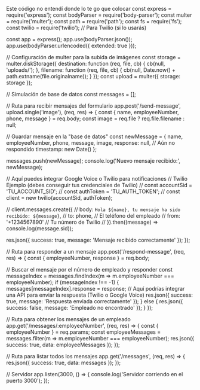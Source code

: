 Este código no entendí donde lo te go que colocar 
const express = require('express');
const bodyParser = require('body-parser');
const multer = require('multer');
const path = require('path');
const fs = require('fs');
const twilio = require('twilio');  // Para Twilio (si lo usarás)

const app = express();
app.use(bodyParser.json());
app.use(bodyParser.urlencoded({ extended: true }));

// Configuración de multer para la subida de imágenes
const storage = multer.diskStorage({
  destination: function (req, file, cb) {
    cb(null, 'uploads/');
  },
  filename: function (req, file, cb) {
    cb(null, Date.now() + path.extname(file.originalname));
  }
});
const upload = multer({ storage: storage });

// Simulación de base de datos
const messages = [];

// Ruta para recibir mensajes del formulario
app.post('/send-message', upload.single('image'), (req, res) => {
  const { name, employeeNumber, phone, message } = req.body;
  const image = req.file ? req.file.filename : null;

  // Guardar mensaje en la "base de datos"
  const newMessage = {
    name,
    employeeNumber,
    phone,
    message,
    image,
    response: null, // Aún no respondido
    timestamp: new Date()
  };

  messages.push(newMessage);
  console.log('Nuevo mensaje recibido:', newMessage);

  // Aquí puedes integrar Google Voice o Twilio para notificaciones
  // Twilio Ejemplo (debes conseguir tus credenciales de Twilio)
  // const accountSid = 'TU_ACCOUNT_SID';
  // const authToken = 'TU_AUTH_TOKEN';
  // const client = new twilio(accountSid, authToken);
  
  // client.messages.create({
  //    body: `Hola ${name}, tu mensaje ha sido recibido: ${message}`,
  //    to: phone,  // El teléfono del empleado
  //    from: '+1234567890' // Tu número de Twilio
  // }).then((message) => console.log(message.sid));

  res.json({ success: true, message: 'Mensaje recibido correctamente' });
});

// Ruta para responder a un mensaje
app.post('/respond-message', (req, res) => {
  const { employeeNumber, response } = req.body;
  
  // Buscar el mensaje por el número de empleado y responder
  const messageIndex = messages.findIndex(m => m.employeeNumber === employeeNumber);
  if (messageIndex !== -1) {
    messages[messageIndex].response = response;
    // Aquí podrías integrar una API para enviar la respuesta (Twilio o Google Voice)
    res.json({ success: true, message: 'Respuesta enviada correctamente' });
  } else {
    res.json({ success: false, message: 'Empleado no encontrado' });
  }
});

// Ruta para obtener los mensajes de un empleado
app.get('/messages/:employeeNumber', (req, res) => {
  const { employeeNumber } = req.params;
  const employeeMessages = messages.filter(m => m.employeeNumber === employeeNumber);
  res.json({ success: true, data: employeeMessages });
});

// Ruta para listar todos los mensajes
app.get('/messages', (req, res) => {
  res.json({ success: true, data: messages });
});

// Servidor
app.listen(3000, () => {
  console.log('Servidor corriendo en el puerto 3000');
});
